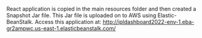 React application is copied in the main resources folder and then created a Snapshot Jar file. This Jar file is uploaded on to AWS using Elastic-BeanStalk. Access this application at: http://ipldashboard2022-env-1.eba-gr2ampwc.us-east-1.elasticbeanstalk.com/
